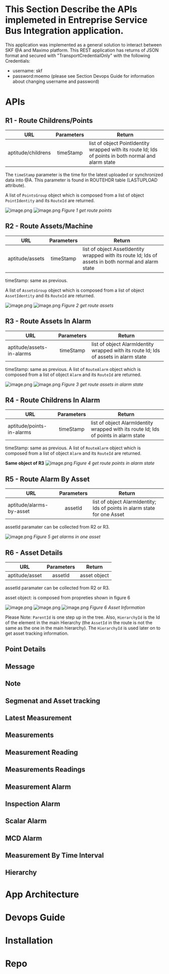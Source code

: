 # This Section Describe the APIs implemeted in Entreprise Service Bus Integration application.

This application was implemented as a general solution to interact between SKF @A and Maximo platform. This REST application  has returns of JSON format and secured with "TransportCredentialOnly" with the following Credentials:
- username: skf
- password:moemo (please see Section Devops Guide for information about changing username and password)

# APIs

## R1 - Route Childrens/Points

| URL | Parameters |Return|  
|-----------|:-----------:|-----------
| aptitude/childrens | timeStamp | list of object PointIdentity  wrapped   with its route Id; Ids of points in both normal and alarm state |  

The `timeStamp` parameter is the time for the latest uploaded or synchronized data into @A. This parameter is found in ROUTEHDR table (LASTUPLOAD attribute).

A list of `PointsGroup` object which is composed from a list of object `PointIdentity` and its `RouteId` are returned.


![image.png](.attachments/image-bd5e9cb0-43a4-4769-b738-02f7a3aec49b.png)  ![image.png](.attachments/image-d4bf0e5e-ae23-42e1-a890-cb041a74ee47.png)
_Figure 1 get route points_

## R2 - Route Assets/Machine


| URL | Parameters |Return|  
|-----------|:-----------:|-----------
| aptitude/assets| timeStamp | list of object AssetIdentity wrapped with its route Id; Ids of assets in both normal and alarm state |  

timeStamp: same as previous.

A list of `AssetsGroup` object which is composed from a list of object `AssetIdentity` and its `RouteId` are returned.

![image.png](.attachments/image-d2607843-e81f-4cee-b04d-720fa114c3ac.png)  ![image.png](.attachments/image-e812295f-eb1b-4695-a3d7-d59448272760.png)
_Figure 2 get route assets_

## R3 - Route Assets In Alarm

| URL | Parameters |Return|  
|-----------|:-----------:|-----------
| aptitude/assets-in-alarms| timeStamp | list of object AlarmIdentity wrapped with its route Id; Ids of assets in alarm state |  

timeStamp: same as previous.
A list of `RouteAlarm` object which is composed from a list of object `Alarm` and its `RouteId` are returned.

![image.png](.attachments/image-d4fa9628-0663-4e3b-a388-61d6cbe7de53.png)  ![image.png](.attachments/image-2151dd2e-2271-41d4-95d1-9f5023a207d4.png)
_Figure 3 get route assets in alarm state_

## R4 - Route Childrens In Alarm
| URL | Parameters |Return|  
|-----------|:-----------:|-----------
| aptitude/points-in-alarms| timeStamp | list of object AlarmIdentity wrapped with its route Id; Ids of points in alarm state |  

timeStamp: same as previous.
A list of `RouteAlarm` object which is composed from a list of object `Alarm` and its `RouteId` are returned.

**Same object of R3**
![image.png](.attachments/image-a286a91b-31c0-4a89-a51f-21b427ca6a8a.png)
_Figure 4 get route points in alarm state_



## R5 - Route Alarm By Asset

| URL | Parameters |Return|  
|-----------|:-----------:|-----------
| aptitude/alarms-by-asset| assetId| list of object AlarmIdentity; Ids of points in alarm state for one Asset |

assetId paramater can be collected from R2 or R3.

![image.png](.attachments/image-3189073c-32e9-4aa6-8c51-c562130f8917.png)
_Figure 5 get alarms in one asset_

## R6 - Asset Details
| URL | Parameters |Return|  
|-----------|:-----------:|-----------
| aptitude/asset| assetId| asset object |

assetId paramater can be collected from R2 or R3.

asset object: is composed from propreties shown in figure 6


![image.png](.attachments/image-a28e55be-a7f6-4239-a3b1-528dcccf97c5.png)  ![image.png](.attachments/image-bebccbd1-8f65-47d1-869d-e58f8233a531.png)  ![image.png](.attachments/image-0c119d41-f6b5-428d-bb5e-621c16d8cbac.png)
_Figure 6 Asset Information_

Please Note: `ParentId` is one step up in the tree. Also, `HierarchyId` is the Id of the element in the main Hierarchy (the `AssetId` in the route is not the same as the one in the main hierarchy). The `HierarchyId` is used later on to get asset tracking information.

## Point Details

## Message
## Note
## Segmenat and Asset tracking
## Latest Measurement
## Measurements
## Measurement Reading
## Measurements Readings
## Measurement Alarm
## Inspection Alarm
## Scalar Alarm
## MCD Alarm
## Measurement By Time Interval
## Hierarchy

# App Architecture 
# Devops Guide
# Installation
# Repo